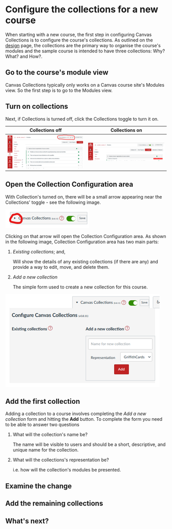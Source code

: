 # Configure the collections for a new course

When starting with a new course, the first step in configuring Canvas Collections is to configure the course's collections. As outlined on the [design](design.md) page, the collections are the primary way to organise the course's modules and the sample course is intended to have three collections: Why? What? and How?.

## Go to the course's module view

Canvas Collections typically only works on a Canvas course site's Modules view. So the first step is to go to the Modules view.

## Turn on collections

Next, if Collections is turned off, click the Collections toggle to turn it on.

| Collections off | Collections on |
| --------------- | -------------- |
| ![Collections off](../../getting-started/install/pics/cc_off.png) | ![Collections on](../../getting-started/install/pics/cc_on.png) |

## Open the Collection Configuration area

With Collection's turned on, there will be a small arrow appearing near the Collections' toggle - see the following image. 

![](pics/arrow.png)  

Clicking on that arrow will open the Collection Configuration area. As shown in the following image, Collection Configuration area has two main parts:

1. _Existing collections_; and,

    Will show the details of any existing collections (if there are any) and provide a way to edit, move, and delete them.
2. _Add a new collection_

    The simple form used to create a new collection for this course.

![](pics/collectionsConfigOpen.png)  

## Add the first collection

Adding a collection to a course involves completing the _Add a new collection_ form and hitting the **Add** button. To complete the form you need to be able to answer two questions

1. What will the collection's name be?

    The name will be visible to users and should be a short, descriptive, and unique name for the collection.
2. What will the collections's representation be?

    i.e. how will the collection's modules be presented. 


## Examine the change


## Add the remaining collections


## What's next?
